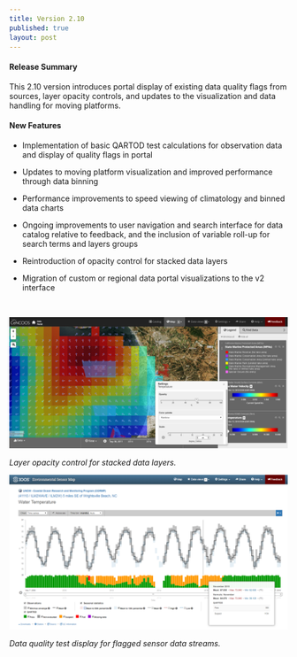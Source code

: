 ```yaml
---
title: Version 2.10
published: true
layout: post
---
```


#### Release Summary

This 2.10 version introduces portal display of existing data quality flags from sources, layer opacity controls, and updates to the visualization and data handling for moving platforms. 


#### New Features

* Implementation of basic QARTOD test calculations for observation data and display of quality flags in portal
    
* Updates to moving platform visualization and improved performance through data binning 

* Performance improvements to speed viewing of climatology and binned data charts

* Ongoing improvements to user navigation and search interface for data catalog relative to feedback, and the inclusion of variable roll-up for search terms and layers groups
 
 * Reintroduction of opacity control for stacked data layers
 
 * Migration of custom or regional data portal visualizations to the v2 interface

<br>

<img src="/assets/images/release_notes/v.2.10.1.png
      " class="img-responsive" width="600"/>

*Layer opacity control for stacked data layers.*

<img src="/assets/images/release_notes/v.2.10.2.png
      " class="img-responsive" width="600"/>

*Data quality test display for flagged sensor data streams.*


</br>
